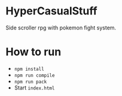 # HyperCasualStuff

Side scroller rpg with pokemon fight system.

# How to run

- `npm install`
- `npm run compile`
- `npm run pack`
- Start `index.html`